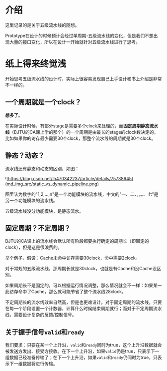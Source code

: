 # 介绍

这里记录的是关于五级流水线的随想。

Prototype在设计的时候预计会经过单周期-五级流水线的变化，但是我们不想出现大量的接口变化，所以在设计一开始就针对五级流水线进行了思考。



# 纸上得来终觉浅

开始思考五级流水线的设计时，实际上很容易发现自己上手设计和书上介绍是非常不一样的。



## 一个周期就是一个clock？

**想多了**。

在实际设计时候，有部分stage是需要多个clock来处理的，而**固定周期静态流水线**（BJTU的CA课上学的那个）的一个周期是由最长的stage的clock数决定的，比如如果你的访存最少需要30个clock，那整个流水线的周期就是30个clock。



## 静态？动态？

流水线还有静态和动态的区别，如图：

![https://blog.csdn.net/lh470342237/article/details/75738645](md_img_src/static_vs_dynamic_pipeline.png)

图里认为数字的"1,2,...,n"是一个功能模块的流水线，中文的"一、二、。。。、七"是另一个功能模块的流水线。

五级流水线没分功能模块，是静态流水。



## 固定周期？不定周期？

BJTU的CA课上的流水线会默认所有阶段都要执行确定的周期长（即固定的clock），但是这是很浪费的。

举个例子，假设：Cache未命中访存需要30clock，命中需要2clock。

对于常规的五级流水线，那周期长就是30clock，也就是有Cache和没Cache没区别。

如果周期长不是固定的，可以根据运行情况调整，那么情况就会不一样：如果某一此访存命中了Cache，那么就可能节省了整个流水线28clock。

不定周期长的流水线效率自然高，但是也更难设计。对于固定周期的流水线，只要在每一个阶段设置一个计数器，计算什么时候结束周期就行；而对于不定周期流水线，需要设计复杂的反馈/控制信号。



## 关于握手信号`valid`和`ready`

我们要求：只要在某一个上升沿，`valid`和`ready`同时为true，这个上升沿数据就会被发送方发出、接受方接收。在下一个上升沿，如果`valid`仍是true，只表示下一组数据已经准备传输了；在下一个上升沿，如果`valid`和`ready`仍同时为true，只表示下一组数据将进行传输。

